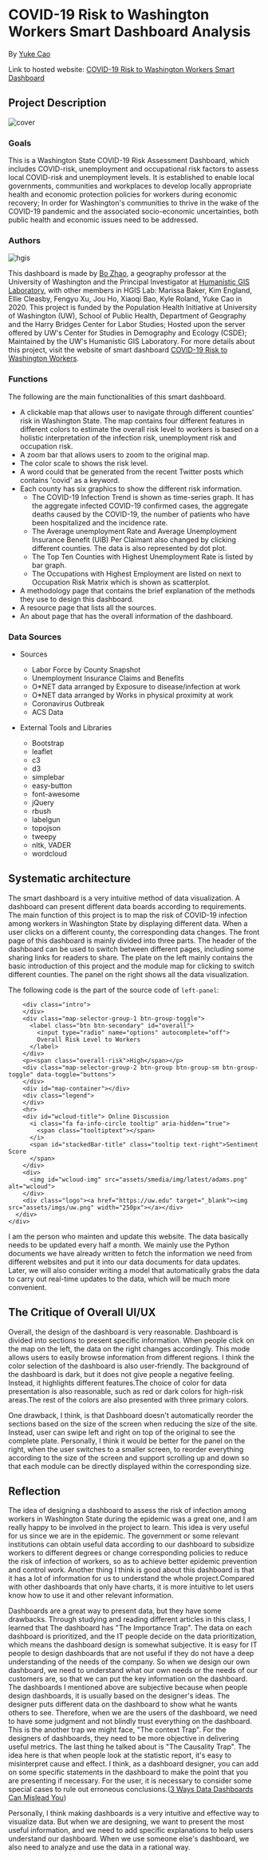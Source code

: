 # COVID-19 Risk to Washington Workers Smart Dashboard Analysis

By [Yuke Cao](https://www.linkedin.com/in/yuke-cao-261838191/)

Link to hosted website: [COVID-19 Risk to Washington Workers Smart Dashboard](https://hgis.uw.edu/covid19-workers/)

## Project Description
![cover](img/cover.png)

### Goals

This is a Washington State COVID-19 Risk Assessment Dashboard, which includes COVID-risk, unemployment and occupational risk factors to assess local COVID-risk and unemployment levels. It is established to enable local governments, communities and workplaces to develop locally appropriate health and economic protection policies for workers during economic recovery; In order for Washington's communities to thrive in the wake of the COVID-19 pandemic and the associated socio-economic uncertainties, both public health and economic issues need to be addressed.

### Authors

![hgis](img/hgis.png)

This dashboard is made by [Bo Zhao](https://github.com/jakobzhao), a geography professor at the University of Washington and the Principal Investigator at [Humanistic GIS Laboratory](https://hgis.uw.edu/), with other members in HGIS Lab: Marissa Baker, Kim England, Ellie Cleasby, Fengyu Xu, Jou Ho, Xiaoqi Bao, Kyle Roland, Yuke Cao in 2020. This project is funded by the Population Health Initiative at University of Washington (UW), School of Public Health, Department of Geography and the Harry Bridges Center for Labor Studies; Hosted upon the server offered by UW's Center for Studies in Demography and Ecology (CSDE); Maintained by the UW's Humanistic GIS Laboratory. For more details about this project, visit the website of smart dashboard [COVID-19 Risk to Washington Workers](https://hgis.uw.edu/covid19-workers).

### Functions

The following are the main functionalities of this smart dashboard.
- A clickable map that allows user to navigate through different counties' risk in Washington State. The map contains four different features in different colors to estimate the overall risk level to workers is based on a holistic interpretation of the infection risk, unemployment risk and occupation risk.
- A zoom bar that allows users to zoom to the original map.
- The color scale to shows the risk level.
- A word could that be generated from the recent Twitter posts which contains 'covid' as a keyword.
- Each county has six graphics to show the different risk information.
  - The COVID-19 Infection Trend is shown as time-series graph. It has the aggregate infected COVID-19 confirmed cases, the aggregate deaths caused by the COVID-19, the number of patients who have been hospitalized and the incidence rate.
  - The Average unemployment Rate and Average Unemployment Insurance Benefit (UIB) Per Claimant also changed by clicking different counties. The data is also represented by dot plot.
  - The Top Ten Counties with Highest Unemployment Rate is listed by bar graph.
  - The Occupations with Highest Employment are listed on next to Occupation Risk Matrix which is shown as scatterplot.
- A methodology page that contains the brief explanation of the methods they use to design this dashboard.
- A resource page that lists all the sources.
- An about page that has the overall information of the dashboard.

### Data Sources

- Sources
  - Labor Force by County Snapshot
  - Unemployment Insurance Claims and Benefits
  - O*NET data arranged by Exposure to disease/infection at work
  - O*NET data arranged by Works in physical proximity at work
  - Coronavirus Outbreak
  - ACS Data

- External Tools and Libraries
  - Bootstrap
  - leaflet
  - c3
  - d3
  - simplebar
  - easy-button
  - font-awesome
  - jQuery
  - rbush
  - labelgun
  - topojson
  - tweepy
  - nltk, VADER
  - wordcloud

## Systematic architecture

The smart dashboard is a very intuitive method of data visualization. A dashboard can present different data boards according to requirements. The main function of this project is to map the risk of COVID-19 infection among workers in Washington State by displaying different data. When a user clicks on a different county, the corresponding data changes. The front page of this dashboard is mainly divided into three parts. The header of the dashboard can be used to switch between different pages, including some sharing links for readers to share. The plate on the left mainly contains the basic introduction of this project and the module map for clicking to switch different counties. The panel on the right shows all the data visualization.

The following code is the part of the source code of `left-panel`:

  <div class="ct-grid-container grid-container">
    <div data-simplebar data-simplebar-auto-hide="true" class="grid-box">
      <div class="left-panel">
        <p id="county-name"></p>

        <div class="intro">
        </div>
        <div class="map-selector-group-1 btn-group-toggle">
          <label class="btn btn-secondary" id="overall">
            <input type="radio" name="options" autocomplete="off">
            Overall Risk Level to Workers
          </label>
        </div>
        <p><span class="overall-risk">High</span></p>
        <div class="map-selector-group-2 btn-group btn-group-sm btn-group-toggle" data-toggle="buttons">
        </div>
        <div id="map-container"></div>
        <div class="legend">
        </div>
        <hr>
        <div id="wcloud-title"> Online Discussion
          <i class="fa fa-info-circle tooltip" aria-hidden="true">
            <span class="tooltiptext"></span>
          </i>
          <span id="stackedBar-title" class="tooltip text-right">Sentiment Score
          </span>
        </div>
        <div>
          <img id="wcloud-img" src="assets/smedia/img/latest/adams.png" alt="wcloud">
        </div>
        <div class="logo"><a href="https://uw.edu" target="_blank"><img src="assets/imgs/uw.png" width="250px"></a></div>
      </div>
    </div>


I am the person who mainten and update this website. The data basically needs to be updated every half a month. We mainly use the Python documents we have already written to fetch the information we need from different websites and put it into our data documents for data updates. Later, we will also consider writing a model that automatically grabs the data to carry out real-time updates to the data, which will be much more convenient.

## The Critique of Overall UI/UX
Overall, the design of the dashboard is very reasonable. Dashboard is divided into sections to present specific information. When people click on the map on the left, the data on the right changes accordingly. This mode allows users to easily browse information from different regions. I think the color selection of the dashboard is also user-friendly. The background of the dashboard is dark, but it does not give people a negative feeling.  Instead, it highlights different features.The choice of color for data presentation is also reasonable, such as red or dark colors for high-risk areas.The rest of the colors are also presented with three primary colors.

One drawback, I think, is that Dashboard doesn't automatically reorder the sections based on the size of the screen when reducing the size of the site. Instead, user can swipe left and right on top of the original to see the complete plate. Personally, I think it would be better for the panel on the right, when the user switches to a smaller screen, to reorder everything according to the size of the screen and support scrolling up and down so that each module can be directly displayed within the corresponding size.

## Reflection
The idea of designing a dashboard to assess the risk of infection among workers in Washington State during the epidemic was a great one, and I am really happy to be involved in the project to learn. This idea is very useful for us since we are in the epidemic. The government or some relevant institutions can obtain useful data according to our dashboard to subsidize workers to different degrees or change corresponding policies to reduce the risk of infection of workers, so as to achieve better epidemic prevention and control work. Another thing I think is good about this dashboard is that it has a lot of information for us to understand the whole project.Compared with other dashboards that only have charts, it is more intuitive to let users know how to use it and other relevant information.

Dashboards are a great way to present data, but they have some drawbacks. Through studying and reading different articles in this class, I learned that The dashboard has "The Importance Trap".  The data on each dashboard is prioritized, and the IT people decide on the data prioritization, which means the dashboard design is somewhat subjective. It is easy for IT people to design dashboards that are not useful if they do not have a deep understanding of the needs of the company. So when we design our own dashboard, we need to understand what our own needs or the needs of our customers are, so that we can put the key information on the dashboard. The dashboards I mentioned above are subjective because when people design dashboards, it is usually based on the designer's ideas. The designer puts different data on the dashboard to show what he wants others to see. Therefore, when we are the users of the dashboard, we need to have some judgment and not blindly trust everything on the dashboard. This is the another trap we might face, "The context Trap". For the designers of dashboards, they need to be more objective in delivering useful metrics. The last thing he talked about is "The Causality Trap". The idea here is that when people look at the statistic report, it's easy to misinterpret cause and effect. I think, as a dashboard designer, you can add on some specific statements in the dashboard to make the point that you are presenting if necessary. For the user, it is necessary to consider some special cases to rule out erroneous conclusions.([3 Ways Data Dashboards Can Mislead You](https://hbr.org/2017/01/3-ways-data-dashboards-can-mislead-you#comment-section))

Personally, I think making dashboards is a very intuitive and effective way to visualize data. But when we are designing, we want to present the most useful information, and we need to add specific explanations to help users understand our dashboard. When we use someone else's dashboard, we also need to analyze and use the data in a rational way.
